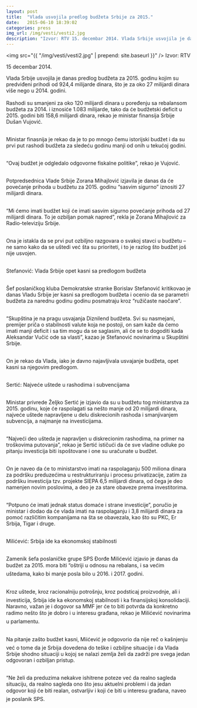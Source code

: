 ```yaml
---
layout: post
title:  "Vlada usvojila predlog budžeta Srbije za 2015."
date:   2015-06-10 18:39:02
categories: press
img_url: /img/vesti/vesti2.jpg
description: "Izvor: RTV 15. decembar 2014. Vlada Srbije usvojila je danas predlog budžeta za 2015. godinu kojim su predviđeni prihodi od 924,4 milijarde dinara, što je za oko 27 milijardi dinara više nego u 2014. godini. Rashodi su smanjeni za oko 120 milijardi dinara u poređenju sa rebalansom budžeta za 2014. i iznosiće 1.083 milijarde, tako..."
---
```

<img  src="{{ "/img/vesti/vesti2.jpg" | prepend: site.baseurl }}" />
Izvor: RTV

15 decembar 2014.

<div class="justify">
Vlada Srbije usvojila je danas predlog budžeta za 2015. godinu kojim su predviđeni prihodi od 924,4 milijarde dinara, što je za oko 27 milijardi dinara više nego u 2014. godini.
<br/><br/>
Rashodi su smanjeni za oko 120 milijardi dinara u poređenju sa rebalansom budžeta za 2014. i iznosiće 1.083 milijarde, tako da će budžetski deficit u 2015. godini biti 158,6 milijardi dinara, rekao je ministar finansija Srbije Dušan Vujović.<br/><br/>

Ministar finasnija je rekao da je to po mnogo čemu istorijski budžet i da su prvi put rashodi budžeta za sledeću godinu manji od onih u tekućoj godini.<br/><br/>

“Ovaj budžet je odgledalo odgovorne fiskalne politike”, rekao je Vujović.<br/><br/>

Potpredsednica Vlade Srbije Zorana Mihajlović izjavila je danas da će povećanje prihoda u budžetu za 2015. godinu “sasvim sigurno” iznositi 27 milijardi dinara.<br/><br/>

“Mi ćemo imati budžet koji će imati sasvim sigurno povećanje prihoda od 27 milijardi dinara. To je ozbiljan pomak napred”, rekla je Zorana Mihajlović za Radio-televiziju Srbije.<br/><br/>

Ona je istakla da se prvi put ozbiljno razgovara o svakoj stavci u budžetu – ne samo kako da se uštedi već šta su prioriteti, i to je razlog što budžet još nije usvojen.<br/><br/>

Stefanović: Vlada Srbije opet kasni sa predlogom budžeta<br/><br/>

Šef poslaničkog kluba Demokratske stranke Borislav Stefanović kritikovao je danas Vladu Srbije jer kasni sa predlogom budžeta i ocenio da se parametri budžeta za narednu godinu godinu posmatraju kroz “ružičaste naočare”.<br/><br/>

“Skupština je na pragu usvajanja Diznilend budžeta. Svi su nasmejani, premijer priča o stabilnosti valute koja ne postoji, on sam kaže da ćemo imati manji deficit i sa tim mogu da se saglasim, ali će se to dogoditi kada Aleksandar Vučić ode sa vlasti”, kazao je Stefanović novinarima u Skupštini Srbije.<br/><br/>

On je rekao da Vlada, iako je davno najavljivala usvajanje budžeta, opet kasni sa njegovim predlogom.<br/><br/>

Sertić: Najveće uštede u rashodima i subvencijama<br/><br/>

Ministar privrede Željko Sertić je izjavio da su u budžetu tog ministarstva za 2015. godinu, koje će raspolagati sa nešto manje od 20 milijardi dinara, najveće uštede napravljene u delu diskrecionih rashoda i smanjivanjem subvencija, a najmanje na investicijama.<br/><br/>

“Najveći deo ušteda je napravljen u diskrecionim rashodima, na primer na troškovima putovanja”, rekao je Sertić ističući da će sve vladine odluke po pitanju investicija biti ispoštovane i one su uračunate u budžet.<br/><br/>

On je naveo da će to ministarstvo imati na raspolaganju 500 miliona dinara za podršku preduzećima u restrukturiranju i procesu privatizacije, zatim za podršku investicija tzv. projekte SIEPA 6,5 milijardi dinara, od čega je deo namenjen novim poslovima, a deo je za stare obaveze prema investitorima.<br/><br/>

“Potpuno će imati jednak status domaće i strane investicije”, poručio je ministar i dodao da će vlada imati na raspolaganju i 3,8 milijardi dinara za pomoć različitim kompanijama na šta se obavezala, kao što su PKC, Er Srbija, Tigar i druge.<br/><br/>

Milićević: Srbija ide ka ekonomskoj stabilnosti<br/><br/>

Zamenik šefa poslaničke grupe SPS Đorđe Milićević izjavio je danas da budžet za 2015. mora biti “oštriji u odnosu na rebalans, i sa većim uštedama, kako bi manje posla bilo u 2016. i 2017. godini.<br/><br/>

Kroz uštede, kroz racionalniju potrošnju, kroz podsticaj proizvodnje, ali i investicija, Srbija ide ka ekonomskoj stabilnosti i ka finansijskoj konsolidaciji. Naravno, važan je i dogovor sa MMF jer će to biti potvrda da konkretno radimo nešto što je dobro i u interesu građana, rekao je Milićević novinarima u parlamentu.<br/><br/>

Na pitanje zašto budžet kasni, Miićević je odgovorio da nije reč o kašnjenju već o tome da je Srbija dovedena do teške i ozbiljne situacije i da Vlada Srbije shodno situaciji u kojoj se nalazi zemlja želi da zadrži pre svega jedan odgovoran i ozbiljan pristup.<br/><br/>

“Ne želi da preduzima nekakve ishitrene poteze već da realno sagleda situaciju, da realno sagleda ono što jesu aktuelni problemi i da jedan odgovor koji će biti realan, ostvarljiv i koji će biti u interesu građana, naveo je poslanik SPS.</div>

